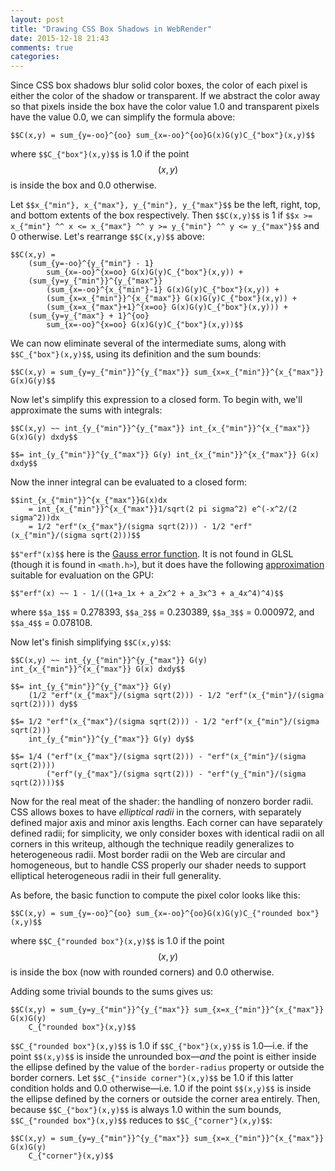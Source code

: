 ```yaml
---
layout: post
title: "Drawing CSS Box Shadows in WebRender"
date: 2015-12-18 21:43
comments: true
categories: 
---
```


Since CSS box shadows blur solid color boxes, the color of each pixel is either the color of the shadow or transparent. If we abstract the color away so that pixels inside the box have the color value 1.0 and transparent pixels have the value 0.0, we can simplify the formula above:

	$$C(x,y) = sum_{y=-oo}^{oo} sum_{x=-oo}^{oo}G(x)G(y)C_{"box"}(x,y)$$

where `$$C_{"box"}(x,y)$$` is 1.0 if the point $$(x,y)$$ is inside the box and 0.0 otherwise.

Let `$$x_{"min"}, x_{"max"}, y_{"min"}, y_{"max"}$$` be the left, right, top, and bottom extents of the box respectively. Then `$$C(x,y)$$` is 1 if `$$x >= x_{"min"} ^^ x <= x_{"max"} ^^ y >= y_{"min"} ^^ y <= y_{"max"}$$` and 0 otherwise. Let's rearrange `$$C(x,y)$$` above:

	$$C(x,y) =
		(sum_{y=-oo}^{y_{"min"} - 1}
			sum_{x=-oo}^{x=oo} G(x)G(y)C_{"box"}(x,y)) +
		(sum_{y=y_{"min"}}^{y_{"max"}}
			(sum_{x=-oo}^{x_{"min"}-1} G(x)G(y)C_{"box"}(x,y)) +
			(sum_{x=x_{"min"}}^{x_{"max"}} G(x)G(y)C_{"box"}(x,y)) +
			(sum_{x=x_{"max"}+1}^{x=oo} G(x)G(y)C_{"box"}(x,y))) +
		(sum_{y=y_{"max"} + 1}^{oo}
			sum_{x=-oo}^{x=oo} G(x)G(y)C_{"box"}(x,y))$$

We can now eliminate several of the intermediate sums, along with `$$C_{"box"}(x,y)$$`, using its definition and the sum bounds:

	$$C(x,y) = sum_{y=y_{"min"}}^{y_{"max"}} sum_{x=x_{"min"}}^{x_{"max"}} G(x)G(y)$$

Now let's simplify this expression to a closed form. To begin with, we'll approximate the sums with integrals:

	$$C(x,y) ~~ int_{y_{"min"}}^{y_{"max"}} int_{x_{"min"}}^{x_{"max"}} G(x)G(y) dxdy$$

	$$= int_{y_{"min"}}^{y_{"max"}} G(y) int_{x_{"min"}}^{x_{"max"}} G(x) dxdy$$

Now the inner integral can be evaluated to a closed form:

	$$int_{x_{"min"}}^{x_{"max"}}G(x)dx
		= int_{x_{"min"}}^{x_{"max"}}1/sqrt(2 pi sigma^2) e^(-x^2/(2 sigma^2))dx
		= 1/2 "erf"(x_{"max"}/(sigma sqrt(2))) - 1/2 "erf"(x_{"min"}/(sigma sqrt(2)))$$

`$$"erf"(x)$$` here is the [Gauss error function](https://en.wikipedia.org/wiki/Error_function). It is not found in GLSL (though it is found in `<math.h>`), but it does have the following [approximation](https://en.wikipedia.org/wiki/Error_function#Approximation_with_elementary_functions) suitable for evaluation on the GPU:

	$$"erf"(x) ~~ 1 - 1/((1+a_1x + a_2x^2 + a_3x^3 + a_4x^4)^4)$$

where `$$a_1$$` = 0.278393, `$$a_2$$` = 0.230389, `$$a_3$$` = 0.000972, and `$$a_4$$` = 0.078108.

Now let's finish simplifying `$$C(x,y)$$`:

	$$C(x,y) ~~ int_{y_{"min"}}^{y_{"max"}} G(y) int_{x_{"min"}}^{x_{"max"}} G(x) dxdy$$
	
	$$= int_{y_{"min"}}^{y_{"max"}} G(y)
		(1/2 "erf"(x_{"max"}/(sigma sqrt(2))) - 1/2 "erf"(x_{"min"}/(sigma sqrt(2)))) dy$$
	
	$$= 1/2 "erf"(x_{"max"}/(sigma sqrt(2))) - 1/2 "erf"(x_{"min"}/(sigma sqrt(2)))
		int_{y_{"min"}}^{y_{"max"}} G(y) dy$$
		
	$$= 1/4 ("erf"(x_{"max"}/(sigma sqrt(2))) - "erf"(x_{"min"}/(sigma sqrt(2))))
			("erf"(y_{"max"}/(sigma sqrt(2))) - "erf"(y_{"min"}/(sigma sqrt(2))))$$

Now for the real meat of the shader: the handling of nonzero border radii. CSS allows boxes to have *elliptical radii* in the corners, with separately defined major axis and minor axis lengths. Each corner can have separately defined radii; for simplicity, we only consider boxes with identical radii on all corners in this writeup, although the technique readily generalizes to heterogeneous radii. Most border radii on the Web are circular and homogeneous, but to handle CSS properly our shader needs to support elliptical heterogeneous radii in their full generality.

As before, the basic function to compute the pixel color looks like this:

	$$C(x,y) = sum_{y=-oo}^{oo} sum_{x=-oo}^{oo}G(x)G(y)C_{"rounded box"}(x,y)$$

where `$$C_{"rounded box"}(x,y)$$` is 1.0 if the point $$(x,y)$$ is inside the box (now with rounded corners) and 0.0 otherwise.

Adding some trivial bounds to the sums gives us:

	$$C(x,y) = sum_{y=y_{"min"}}^{y_{"max"}} sum_{x=x_{"min"}}^{x_{"max"}} G(x)G(y)
		C_{"rounded box"}(x,y)$$

`$$C_{"rounded box"}(x,y)$$` is 1.0 if `$$C_{"box"}(x,y)$$` is 1.0—i.e. if the point `$$(x,y)$$` is inside the unrounded box—*and* the point is either inside the ellipse defined by the value of the `border-radius` property or outside the border corners. Let `$$C_{"inside corner"}(x,y)$$` be 1.0 if this latter condition holds and 0.0 otherwise—i.e. 1.0 if the point `$$(x,y)$$` is inside the ellipse defined by the corners or outside the corner area entirely. Then, because `$$C_{"box"}(x,y)$$` is always 1.0 within the sum bounds, `$$C_{"rounded box"}(x,y)$$` reduces to `$$C_{"corner"}(x,y)$$`:

	$$C(x,y) = sum_{y=y_{"min"}}^{y_{"max"}} sum_{x=x_{"min"}}^{x_{"max"}} G(x)G(y)
		C_{"corner"}(x,y)$$


